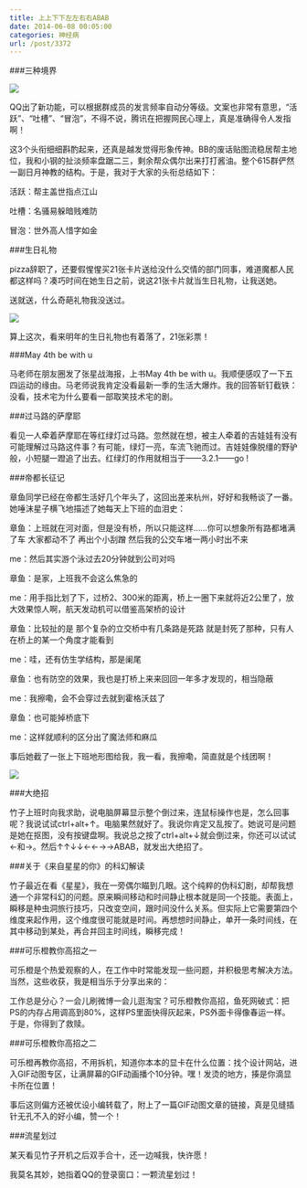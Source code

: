 ```yaml
---
title: 上上下下左左右右ABAB
date: 2014-06-08 00:05:00
categories: 神经病
url: /post/3372
---
```


###三种境界

![](http://qiniu.colacdn.com/img/posts/2014-06/06-08/1.jpg)

QQ出了新功能，可以根据群成员的发言频率自动分等级。文案也非常有意思，“活跃”、“吐槽”、“冒泡”，不得不说，腾讯在把握网民心理上，真是准确得令人发指啊！

这3个头衔细细斟酌起来，还真是越发觉得形象传神。BB的废话贴图流稳居帮主地位，我和小钢的扯淡频率盘踞二三，剩余帮众偶尔出来打打酱油。整个615群俨然一副日月神教的结构。于是，我对于大家的头衔总结如下：

活跃：帮主盖世指点江山

吐槽：名骚易躲暗贱难防

冒泡：世外高人惜字如金

###生日礼物

pizza辞职了，还要假惺惺买21张卡片送给没什么交情的部门同事，难道魔都人民都这样吗？凑巧时间在她生日之前，说这21张卡片就当生日礼物，让我送她。

送就送，什么奇葩礼物我没送过。

![](http://qiniu.colacdn.com/img/posts/2014-06/06-08/2.jpg)

算上这次，看来明年的生日礼物也有着落了，21张彩票！

###May 4th be with u

马老师在朋友圈发了张星战海报，上书May 4th be with u。我顺便感叹了一下五四运动的缘由。马老师说我肯定没看最新一季的生活大爆炸。我的回答斩钉截铁：没看，技术宅为什么要看一部取笑技术宅的剧。

###过马路的萨摩耶

看见一人牵着萨摩耶在等红绿灯过马路。忽然就在想，被主人牵着的吉娃娃有没有可能理解过马路这件事？有可能，绿灯一亮，车流飞驰而过。吉娃娃像脱缰的野驴般，小短腿一蹬追了出去。红绿灯的作用就相当于——3.2.1——go !

###帝都长征记

章鱼同学已经在帝都生活好几个年头了，这回出差来杭州，好好和我畅谈了一番。她唾沫星子横飞地描述了她每天上下班的血泪史：

章鱼：上班就在河对面，但是没有桥，所以只能这样……你可以想象所有路都堵满了车 大家都动不了 再出个小刮蹭 然后我的公交车堵一两小时出不来

me：然后其实游个泳过去20分钟就到公司对吗

章鱼：是家，上班我不会这么焦急的

me：用手指比划了下，过桥2、300米的距离，桥上一圈下来就将近2公里了，放大效果惊人啊，航天发动机可以借鉴高架桥的设计

章鱼：比较扯的是 那个复杂的立交桥中有几条路是死路 就是封死了那种，只有人在桥上的某一个角度才能看到

me：哇，还有仿生学结构，那是阑尾

章鱼：也有防空的效果，我也是打桥上来来回回一年多才发现的，相当隐蔽

me：我擦嘞，会不会穿过去就到霍格沃兹了

章鱼：也可能掉桥底下

me：这样就顺利的区分出了魔法师和麻瓜

事后她截了一张上下班地形图给我，我一看，我擦嘞，简直就是个线团啊！

![](http://qiniu.colacdn.com/img/posts/2014-06/06-08/3.jpg)

###大绝招

竹子上班时向我求助，说电脑屏幕显示整个倒过来，连鼠标操作也是，怎么回事呢？我说试试ctrl+alt+↑。电脑果然就好了。我说你肯定又乱按了。她说可是问题是她在抠图，没有按键盘啊。我说总之按了ctrl+alt+↓就会倒过来，你还可以试试←和→。然后↑↑↓↓←←→→ABAB，就发出大绝招了。

###关于《来自星星的你》的科幻解读

竹子最近在看《星星》，我在一旁偶尔瞄到几眼。这个纯粹的伪科幻剧，却帮我想通一个非常科幻的问题。原来瞬间移动和时间静止根本就是同一个技能。表面上，瞬移是种虫洞旅行技巧，只改变空间，跟时间没什么关系。但实际上它需要第四个维度来起作用，这个维度很可能就是时间。再想想时间静止，单开一条时间线，在其中移动到某处，再合并回主时间线，瞬移完成！

###可乐橙教你高招之一

可乐橙是个热爱观察的人，在工作中时常能发现一些问题，并积极思考解决方法。当然，这些收获，我是相当乐于分享出来的：

工作总是分心？一会儿刷微博一会儿逛淘宝？可乐橙教你高招，鱼死网破式：把PS的内存占用调高到80%，这样PS里面快得灰起来，PS外面卡得像春运一样。于是，你得到了救赎。

###可乐橙教你高招之二

可乐橙再教你高招，不用拆机，知道你本本的显卡在什么位置：找个设计网站，进入GIF动图专区，让满屏幕的GIF动画播个10分钟。嘿！发烫的地方，揍是你滴显卡所在位置！

事后这则偏方还被优设小编转载了，附上了一篇GIF动图文章的链接，真是见缝插针无孔不入的好小编，赞一个！

###流星划过

某天看见竹子开机之后双手合十，还一边喊我，快许愿！

我莫名其妙，她指着QQ的登录窗口：一颗流星划过！
